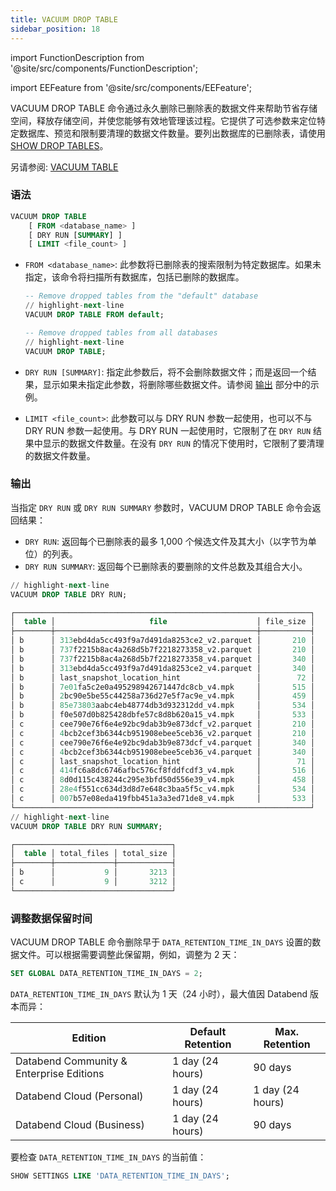 ```yaml
---
title: VACUUM DROP TABLE
sidebar_position: 18
---
```


import FunctionDescription from '@site/src/components/FunctionDescription';

<FunctionDescription description="Introduced or updated: v1.2.368"/>

import EEFeature from '@site/src/components/EEFeature';

<EEFeature featureName='VACUUM DROP TABLE'/>

VACUUM DROP TABLE 命令通过永久删除已删除表的数据文件来帮助节省存储空间，释放存储空间，并使您能够有效地管理该过程。它提供了可选参数来定位特定数据库、预览和限制要清理的数据文件数量。要列出数据库的已删除表，请使用 [SHOW DROP TABLES](show-drop-tables.md)。

另请参阅: [VACUUM TABLE](91-vacuum-table.md)

### 语法

```sql
VACUUM DROP TABLE
    [ FROM <database_name> ]
    [ DRY RUN [SUMMARY] ]
    [ LIMIT <file_count> ]
```

- `FROM <database_name>`: 此参数将已删除表的搜索限制为特定数据库。如果未指定，该命令将扫描所有数据库，包括已删除的数据库。

  ```sql title="Example:"
  -- Remove dropped tables from the "default" database
  // highlight-next-line
  VACUUM DROP TABLE FROM default;

  -- Remove dropped tables from all databases
  // highlight-next-line
  VACUUM DROP TABLE;
  ```

- `DRY RUN [SUMMARY]`: 指定此参数后，将不会删除数据文件；而是返回一个结果，显示如果未指定此参数，将删除哪些数据文件。请参阅 [输出](#output) 部分中的示例。

- `LIMIT <file_count>`: 此参数可以与 DRY RUN 参数一起使用，也可以不与 DRY RUN 参数一起使用。与 DRY RUN 一起使用时，它限制了在 `DRY RUN` 结果中显示的数据文件数量。在没有 `DRY RUN` 的情况下使用时，它限制了要清理的数据文件数量。

### 输出

当指定 `DRY RUN` 或 `DRY RUN SUMMARY` 参数时，VACUUM DROP TABLE 命令会返回结果：

- `DRY RUN`: 返回每个已删除表的最多 1,000 个候选文件及其大小（以字节为单位）的列表。
- `DRY RUN SUMMARY`: 返回每个已删除表的要删除的文件总数及其组合大小。

```sql title='Example:'
// highlight-next-line
VACUUM DROP TABLE DRY RUN;

┌──────────────────────────────────────────────────────────────────┐
│  table │                     file                    │ file_size │
├────────┼─────────────────────────────────────────────┼───────────┤
│ b      │ 313ebd4da5cc493f9a7d491da8253ce2_v2.parquet │       210 │
│ b      │ 737f2215b8ac4a268d5b7f2218273358_v2.parquet │       210 │
│ b      │ 737f2215b8ac4a268d5b7f2218273358_v4.parquet │       340 │
│ b      │ 313ebd4da5cc493f9a7d491da8253ce2_v4.parquet │       340 │
│ b      │ last_snapshot_location_hint                 │        72 │
│ b      │ 7e01fa5c2e0a495298942671447dc8cb_v4.mpk     │       515 │
│ b      │ 2bc90e5be55c44258a736d27e5f7ac9e_v4.mpk     │       459 │
│ b      │ 85e73803aabc4eb48774db3d932312dd_v4.mpk     │       534 │
│ b      │ f0e507d0b825428dbfe57c8d8b620a15_v4.mpk     │       533 │
│ c      │ cee790e76f6e4e92bc9dab3b9e873dcf_v2.parquet │       210 │
│ c      │ 4bcb2cef3b6344cb951908ebee5ceb36_v2.parquet │       210 │
│ c      │ cee790e76f6e4e92bc9dab3b9e873dcf_v4.parquet │       340 │
│ c      │ 4bcb2cef3b6344cb951908ebee5ceb36_v4.parquet │       340 │
│ c      │ last_snapshot_location_hint                 │        71 │
│ c      │ 414fc6a8dc6746afbc576cf8fddfcdf3_v4.mpk     │       516 │
│ c      │ 8d0d115c438244c295e3bfd50d556e39_v4.mpk     │       458 │
│ c      │ 28e4f551cc634d3d8d7e648c3baa5f5c_v4.mpk     │       534 │
│ c      │ 007b57e08eda419fbb451a3a3ed71de8_v4.mpk     │       533 │
└──────────────────────────────────────────────────────────────────┘
// highlight-next-line
VACUUM DROP TABLE DRY RUN SUMMARY;

┌───────────────────────────────────┐
│  table │ total_files │ total_size │
├────────┼─────────────┼────────────┤
│ b      │           9 │       3213 │
│ c      │           9 │       3212 │
└───────────────────────────────────┘
```

### 调整数据保留时间

VACUUM DROP TABLE 命令删除早于 `DATA_RETENTION_TIME_IN_DAYS` 设置的数据文件。可以根据需要调整此保留期，例如，调整为 2 天：

```sql
SET GLOBAL DATA_RETENTION_TIME_IN_DAYS = 2;
```

`DATA_RETENTION_TIME_IN_DAYS` 默认为 1 天（24 小时），最大值因 Databend 版本而异：

| Edition                                  | Default Retention | Max. Retention   |
| ---------------------------------------- | ----------------- | ---------------- |
| Databend Community & Enterprise Editions | 1 day (24 hours)  | 90 days          |
| Databend Cloud (Personal)                | 1 day (24 hours)  | 1 day (24 hours) |
| Databend Cloud (Business)                | 1 day (24 hours)  | 90 days          |

要检查 `DATA_RETENTION_TIME_IN_DAYS` 的当前值：

```sql
SHOW SETTINGS LIKE 'DATA_RETENTION_TIME_IN_DAYS';
```